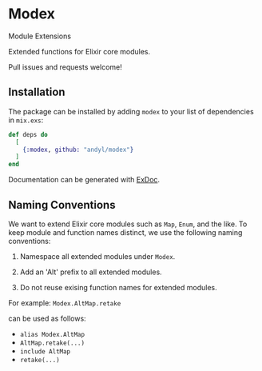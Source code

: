 # Modex

Module Extensions 

Extended functions for Elixir core modules.

Pull issues and requests welcome!

## Installation

The package can be installed by adding `modex` to your list of dependencies in
`mix.exs`:

```elixir
def deps do
  [
    {:modex, github: "andyl/modex"}
  ]
end
```

Documentation can be generated with [ExDoc][1].

[1]: https://github.com/elixir-lang/ex_doc

## Naming Conventions

We want to extend Elixir core modules such as `Map`, `Enum`, and the like.  To
keep module and function names distinct, we use the following naming
conventions:

1) Namespace all extended modules under `Modex`. 

2) Add an 'Alt' prefix to all extended modules.

3) Do not reuse exising function names for extended modules.

For example: `Modex.AltMap.retake`

can be used as follows:

- `alias Modex.AltMap`
- `AltMap.retake(...)`
- `include AltMap`
- `retake(...)`
